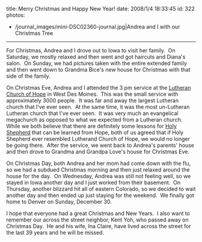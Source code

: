 title: Merry Christmas and Happy New Year!
date: 2008/1/4 18:33:45
id: 322
photos:
- /journal_images/mini-DSC02360-journal.jpg|Andrea and I with our Christmas Tree
---
For Christmas, Andrea and I drove out to Iowa to visit her family.  On Saturday, we mostly relaxed and then went and got haircuts and Diana's salon.  On Sunday, we had pictures taken with the entire extended family and then went down to Grandma Bice's new house for Christmas with that side of the family.

On Christmas Eve, Andrea and I attended the 3 pm service at the [Lutheran Church of Hope](http://www.hopewdm.org/) in West Des Moines.  This was the small service with approximately 3000 people.  It was far and away the largest Lutheran church that I've ever seen.  At the same time, it was the most un-Lutheran Lutheran church that I've ever seen.  It was very much an evangelical megachurch as opposed to what we expected from a Lutheran church.  While we both believe that there are definitely some lessons for [Holy Shepherd](http://www.holyshepherd.com) that can be learned from Hope, both of us agreed that if Holy Shepherd ever resembled Lutherand Church of Hope, we would no longer be going there.  After the service, we went back to Andrea's parents' house and then drove to Grandma and Grandpa Love's house for Christmas Eve.

On Christmas Day, both Andrea and her mom had come down with the flu, so we had a subdued Christmas morning and then just relaxed around the house for the day.  On Wednesday, Andrea was still not feeling well, so we stayed in Iowa another day and I just worked from their basement.  On Thursday, another blizzard hit all of eastern Colorado, so we decided to wait another day and then ended up just staying for the weekend.  We finally got home to Denver on Sunday, December 30. 

I hope that everyone had a great Christmas and New Years.  I also want to remember our across the street neighbor, Kent Yoh, who passed away on Christmas Day.  He and his wife, Ina Claire, have lived across the street for the last 39 years and he will be missed.